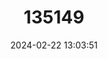 ---
title: "135149"
category: "Schizothorax grahami"
draft: false
date: 2024-02-22 13:03:51
languages:
  Chinese: ["Bai Yu", "Kunming Lie Fu Yu", "Xi Lin Yu"]
  English: ["Kunming Snout Trout"]
---